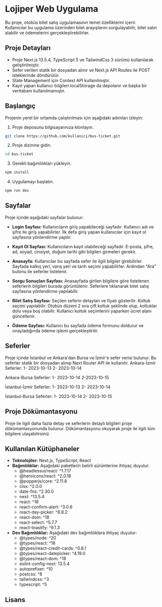 # Lojiper Web Uygulama

Bu proje, otobüs bilet satış uygulamasının temel özelliklerini içerir. Kullanıcılar bu uygulama üzerinden bilet arayışlarını sorgulayabilir, bilet satın alabilir ve ödemelerini gerçekleştirebilirler.

## Proje Detayları

- Proje Next.js 13.5.4, TypeScript 5 ve TailwindCss 3 sürümü kullanılarak geliştirilmiştir.
- Sefer verileri statik bir dosyadan alınır ve Next.js API Routes ile POST isteklerinde döndürülür.
- State Management için Context API kullanılmıştır.
- Kayıt yapan kullanıcı bilgileri localStorage da depolanır ve başka bir veritabanı kullanılmamıştır.


## Başlangıç

Projenin yerel bir ortamda çalıştırılması için aşağıdaki adımları izleyin:

1. Proje deposunu bilgisayarınıza klonlayın.

```bash
git clone https://github.com/kullanici/bus-ticket.git
```
2. Proje dizinine gidin.

```bash
cd bus-ticket
```
3. Gerekli bağımlılıkları yükleyin.

```bash
npm install
```
4. Uygulamayı başlatın.

```bash
npm run dev
```

## Sayfalar

Proje içinde aşağıdaki sayfalar bulunur:

- **Login Sayfası:** Kullanıcıların giriş yapabileceği sayfadır. Kullanıcı adı ve şifre ile giriş yapabilirler. İlk defa giriş yapan kullanıcılar için kayıt ol sayfasına yönlendirme yapılır.

- **Kayıt Ol Sayfası:** Kullanıcıların kayıt olabileceği sayfadır. E-posta, şifre, ad, soyad, cinsiyet, doğum tarihi gibi bilgileri girmeleri gerekir.

- **Anasayfa:** Kullanıcılar bu sayfada sefer ile ilgili bilgiler girebilirler. Sayfada kalkış yeri, varış yeri ve tarih seçimi yapabilirler. Ardından "Ara" butonu ile seferler listelenir.

- **Sorgu Sonuçları Sayfası:** Anasayfada girilen bilgilere göre listelenen seferlerin bilgileri burada görüntülenir. Seferlere tıklanarak bilet satış sayfasına yönlendirme yapılabilir.

- **Bilet Satış Sayfası:** Seçilen seferin detayları ve fiyatı gösterilir. Koltuk seçimi yapılabilir. Otobüs düzeni 2 sıra çift koltuk şeklinde olup, koltuklar dolu veya boş olabilir. Kullanıcı koltuk seçimlerini yaparken ücret alanı güncellenir.

- **Ödeme Sayfası:** Kullanıcı bu sayfada ödeme formunu doldurur ve onayladığında ödeme işlemi gerçekleştirilir.

## Seferler

Proje içinde İstanbul ve Ankara'dan Bursa ve İzmir'e sefer verisi bulunur. Bu seferler statik bir dosyadan alınıp Next Router API ile kullanılır.
Ankara-İzmir Seferler:
1- 2023-10-13
2- 2023-10-14

Ankara-Bursa Seferler:
1- 2023-10-14
2-2023-10-15

İstanbul-İzmir Seferler:
1- 2023-10-13
2- 2023-10-14

İstanbul-Bursa Seferler:
1- 2023-10-14
2- 2023-10-15

## Proje Dökümantasyonu

Proje ile ilgili daha fazla detay ve seferlerin detaylı bilgileri proje dökümantasyonunda bulunur. Dökümantasyonu okuyarak proje ile ilgili tüm bilgilere ulaşabilirsiniz.

## Kullanılan Kütüphaneler

- **Teknolojiler:** Next.js, TypeScript, React
- **Bağımlılıklar:** Aşağıdaki paketlerin belirli sürümlerine ihtiyaç duyulur:
  - @headlessui/react: ^1.7.17
  - @heroicons/react: ^2.0.18
  - @popperjs/core: ^2.11.8
  - clsx: ^2.0.0
  - date-fns: ^2.30.0
  - next: ^13.5.4
  - react: ^18
  - react-confirm-alert: ^3.0.6
  - react-day-picker: ^8.8.2
  - react-dom: ^18
  - react-select: ^5.7.7
  - react-toastify: ^9.1.3
- **Dev Bağımlılıklar:** Aşağıdaki dev bağımlılıklara ihtiyaç duyulur:
  - @types/node: ^20
  - @types/react: ^18
  - @types/react-credit-cards: ^0.8.1
  - @types/react-datepicker: ^4.19.0
  - @types/react-dom: ^18
  - eslint-config-next: 13.5.4
  - autoprefixer: ^10
  - postcss: ^8
  - tailwindcss: ^3
  - typescript: ^5

## Lisans

